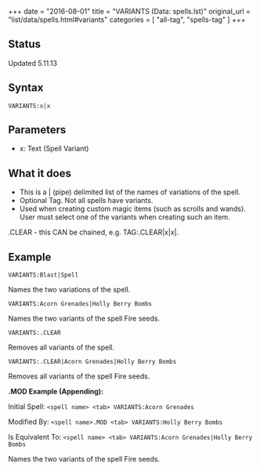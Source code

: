 +++
date = "2016-08-01"
title = "VARIANTS (Data: spells.lst)"
original_url = "list/data/spells.html#variants"
categories = [ "all-tag", "spells-tag" ]
+++

## Status

Updated 5.11.13

## Syntax

`VARIANTS:x|x`

## Parameters

-   x: Text (Spell Variant)



What it does
------------

-   This is a | (pipe) delimited list of the names of variations of
    the spell.
-   Optional Tag. Not all spells have variants.
-   Used when creating custom magic items (such as scrolls and wands).
    User must select one of the variants when creating such an item.

.CLEAR - this CAN be chained, e.g. TAG:.CLEAR|x|x|.

Example
-------

`VARIANTS:Blast|Spell`

Names the two variations of the spell.

`VARIANTS:Acorn Grenades|Holly Berry Bombs`

Names the two variants of the spell Fire seeds.

`VARIANTS:.CLEAR`

Removes all variants of the spell.

`VARIANTS:.CLEAR|Acorn Grenades|Holly Berry Bombs`

Removes all variants of the spell Fire seeds.

**.MOD Example (Appending):**

Initial Spell: `<spell name> <tab> VARIANTS:Acorn Grenades`

Modified By: `<spell name>.MOD <tab> VARIANTS:Holly Berry Bombs`

Is Equivalent To:
`<spell name> <tab> VARIANTS:Acorn Grenades|Holly Berry Bombs`

Names the two variants of the spell Fire seeds.

